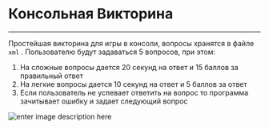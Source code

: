 # Консольная Викторина 
---
Простейшая викторина для игры в консоли, вопросы хранятся в файле `xml` . Пользователю будут задаваться 5 вопросов, при этом:
1. На сложные вопросы дается 20 секунд на ответ и 15 баллов за правильный ответ
2. На легкие вопросы дается 10 секунд на ответ и 5 баллов за ответ
3. Если пользователь не успевает ответить на вопрос то программа зачитывает ошибку и задает следующий вопрос

![enter image description here](https://i.ibb.co/DYyqZbm/GIF-13-04-2020-20-41-00.gif)
